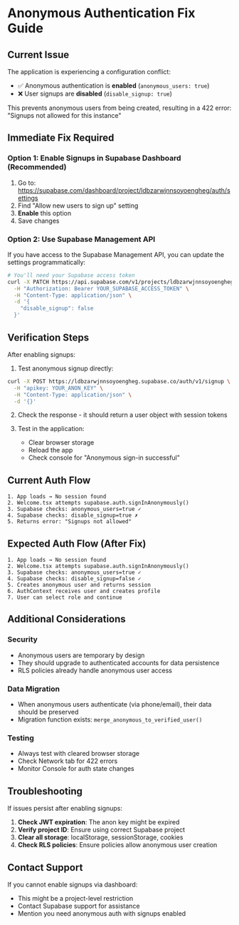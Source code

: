 # Anonymous Authentication Fix Guide

## Current Issue

The application is experiencing a configuration conflict:
- ✅ Anonymous authentication is **enabled** (`anonymous_users: true`)
- ❌ User signups are **disabled** (`disable_signup: true`)

This prevents anonymous users from being created, resulting in a 422 error: "Signups not allowed for this instance"

## Immediate Fix Required

### Option 1: Enable Signups in Supabase Dashboard (Recommended)

1. Go to: https://supabase.com/dashboard/project/ldbzarwjnnsoyoengheg/auth/settings
2. Find "Allow new users to sign up" setting
3. **Enable** this option
4. Save changes

### Option 2: Use Supabase Management API

If you have access to the Supabase Management API, you can update the settings programmatically:

```bash
# You'll need your Supabase access token
curl -X PATCH https://api.supabase.com/v1/projects/ldbzarwjnnsoyoengheg/config/auth \
  -H "Authorization: Bearer YOUR_SUPABASE_ACCESS_TOKEN" \
  -H "Content-Type: application/json" \
  -d '{
    "disable_signup": false
  }'
```

## Verification Steps

After enabling signups:

1. Test anonymous signup directly:
```bash
curl -X POST https://ldbzarwjnnsoyoengheg.supabase.co/auth/v1/signup \
  -H "apikey: YOUR_ANON_KEY" \
  -H "Content-Type: application/json" \
  -d '{}'
```

2. Check the response - it should return a user object with session tokens

3. Test in the application:
   - Clear browser storage
   - Reload the app
   - Check console for "Anonymous sign-in successful"

## Current Auth Flow

```
1. App loads → No session found
2. Welcome.tsx attempts supabase.auth.signInAnonymously()
3. Supabase checks: anonymous_users=true ✓
4. Supabase checks: disable_signup=true ✗
5. Returns error: "Signups not allowed"
```

## Expected Auth Flow (After Fix)

```
1. App loads → No session found
2. Welcome.tsx attempts supabase.auth.signInAnonymously()
3. Supabase checks: anonymous_users=true ✓
4. Supabase checks: disable_signup=false ✓
5. Creates anonymous user and returns session
6. AuthContext receives user and creates profile
7. User can select role and continue
```

## Additional Considerations

### Security
- Anonymous users are temporary by design
- They should upgrade to authenticated accounts for data persistence
- RLS policies already handle anonymous user access

### Data Migration
- When anonymous users authenticate (via phone/email), their data should be preserved
- Migration function exists: `merge_anonymous_to_verified_user()`

### Testing
- Always test with cleared browser storage
- Check Network tab for 422 errors
- Monitor Console for auth state changes

## Troubleshooting

If issues persist after enabling signups:

1. **Check JWT expiration**: The anon key might be expired
2. **Verify project ID**: Ensure using correct Supabase project
3. **Clear all storage**: localStorage, sessionStorage, cookies
4. **Check RLS policies**: Ensure policies allow anonymous user creation

## Contact Support

If you cannot enable signups via dashboard:
- This might be a project-level restriction
- Contact Supabase support for assistance
- Mention you need anonymous auth with signups enabled 